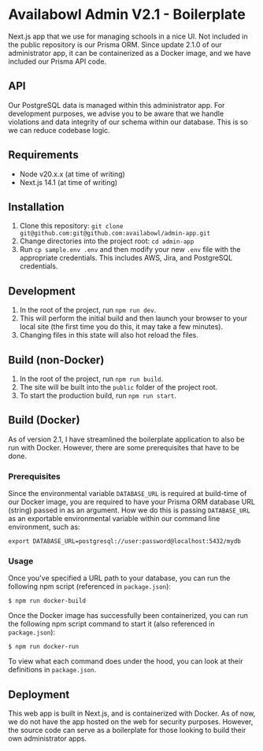 # Availabowl Admin V2.1 - Boilerplate

Next.js app that we use for managing schools in a nice UI. Not included in the public repository is our Prisma ORM.
Since update 2.1.0 of our administrator app, it can be containerized as a Docker image, and we have included our Prisma API code.

## API
Our PostgreSQL data is managed within this administrator app. For development purposes, we advise you to be aware
that we handle violations and data integrity of our schema within our database. This is so we can reduce
codebase logic.

## Requirements

- Node v20.x.x (at time of writing)
- Next.js 14.1 (at time of writing)

## Installation

1. Clone this repository: `git clone git@github.com:git@github.com:availabowl/admin-app.git`
2. Change directories into the project root: `cd admin-app`
3. Run `cp sample.env .env` and then modify your new `.env` file with the appropriate credentials. This includes AWS, Jira, and PostgreSQL credentials.

## Development

1. In the root of the project, run `npm run dev`.
2. This will perform the initial build and then launch your browser to your local site (the first time you do this, it may take a few minutes).
3. Changing files in this state will also hot reload the files.

## Build (non-Docker)

1. In the root of the project, run `npm run build`.
2. The site will be built into the `public` folder of the project root.
3. To start the production build, run `npm run start`.

## Build (Docker)

As of version 2.1, I have streamlined the boilerplate application to also be run with Docker. However, there are some prerequisites that have to be done.

### Prerequisites

Since the environmental variable ```DATABASE_URL``` is required at build-time of our Docker image, you are required to have your Prisma ORM database URL (string) passed in as an argument. How we do this is passing ```DATABASE_URL``` as an exportable environmental variable within our command line environment, such as:

```export DATABASE_URL=postgresql://user:password@localhost:5432/mydb```

### Usage
Once you've specified a URL path to your database, you can run the following npm script (referenced in ```package.json```):

```$ npm run docker-build```

Once the Docker image has successfully been containerized, you can run the following  npm script command to start it (also referenced in ```package.json```):

```$ npm run docker-run```

To view what each command does under the hood, you can look at their definitions in ```package.json```.

## Deployment

This web app is built in Next.js, and is containerized with Docker. As of now, we do not have the app hosted on the web for security purposes. However, the source code can serve as a boilerplate for those looking to build their own administrator apps.


